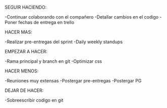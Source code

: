 SEGUIR HACIENDO:

-Continuar colaborando con el compañero
-Detallar cambios en el codigo
-Poner fechas de entrega en trello

HACER MAS:

-Realizar pre-entregas del sprint
-Daily weekly standups


EMPEZAR A HACER:

-Rama principal y branch en git
-Optimizar css

HACER MENOS:

-Reuniones muy extensas
-Postergar pre-entregas
-Postergar PG

DEJAR DE HACER:

-Sobreescribir codigo en git

